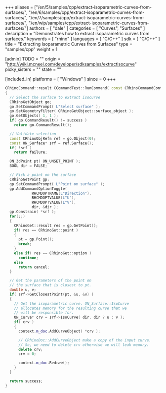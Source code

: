 +++
aliases = ["/en/5/samples/cpp/extract-isoparametric-curves-from-surfaces/", "/en/6/samples/cpp/extract-isoparametric-curves-from-surfaces/", "/en/7/samples/cpp/extract-isoparametric-curves-from-surfaces/", "/en/wip/samples/cpp/extract-isoparametric-curves-from-surfaces/"]
authors = [ "dale" ]
categories = [ "Curves", "Surfaces" ]
description = "Demonstrates how to extract isoparametric curves from surfaces."
keywords = [ "rhino" ]
languages = [ "C/C++" ]
sdk = [ "C/C++" ]
title = "Extracting Isoparametric Curves from Surfaces"
type = "samples/cpp"
weight = 1

[admin]
TODO = ""
origin = "http://wiki.mcneel.com/developer/sdksamples/extractisocurve"
picky_sisters = ""
state = ""

[included_in]
platforms = [ "Windows" ]
since = 0
+++

```cpp
CRhinoCommand::result CCommandTest::RunCommand( const CRhinoCommandContext& context )
{
  // Select the surface to extract isocurve
  CRhinoGetObject go;
  go.SetCommandPrompt( L"Select surface" );
  go.SetGeometryFilter( CRhinoGetObject::surface_object );
  go.GetObjects( 1, 1 );
  if( go.CommandResult() != success )
    return go.CommandResult();

  // Validate selection
  const CRhinoObjRef& ref = go.Object(0);
  const ON_Surface* srf = ref.Surface();
  if( !srf )
    return failure;

  ON_3dPoint pt( ON_UNSET_POINT );
  BOOL dir = FALSE;

  // Pick a point on the surface
  CRhinoGetPoint gp;
  gp.SetCommandPrompt( L"Point on surface" );
  gp.AddCommandOptionToggle(
            RHCMDOPTNAME(L"Direction"),
            RHCMDOPTVALUE(L"U"),
            RHCMDOPTVALUE(L"V"),
            dir, &dir );
  gp.Constrain( *srf );
  for(;;)
  {
    CRhinoGet::result res = gp.GetPoint();
    if( res == CRhinoGet::point )
    {
      pt = gp.Point();
      break;
    }
    else if( res == CRhinoGet::option )
      continue;
    else
      return cancel;
  }

  // Get the parameters of the point on
  // the surface that is closest to pt.
  double u, v;
  if( srf->GetClosestPoint(pt, &u, &v) )
  {
    // Get the isoparametric curve. ON_Surface::IsoCurve
    // allocates memory for the resulting curve that we
    // will be responsible for.
    ON_Curve* crv = srf->IsoCurve( dir, dir ? u : v );
    if( crv )
    {
      context.m_doc.AddCurveObject( *crv );

      // CRhinoDoc::AddCurveObject make a copy of the input curve.
      // So, we need to delete crv otherwise we will leak memory.
      delete crv;
      crv = 0;

      context.m_doc.Redraw();
    }
  }

  return success;
}
```
